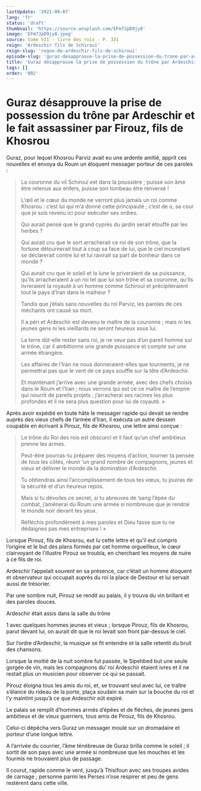 ```yaml
---
lastUpdate: '2021-09-07'
lang: 'fr'
status: 'draft'
thumbnail: 'https://source.unsplash.com/EFm7JpD9jy8'
image: 'EFm7JpD9jy8.jpeg'
source: tome VII - livre des rois - P. 331
reign: 'Ardeschir fils de Schirouï'
reign-slug: 'regne-de-ardeschir-fils-de-schiroui'
episode-slug: 'guraz-desapprouve-la-prise-de-possession-du-trone-par-ardeschir'
title: 'Guraz désapprouve la prise de possession du trône par Ardeschir et le fait assassiner par Firouz, fils de Khosrou | Le Livre des Rois | Shâhnâmeh'
tags: []
order: '002'
---
```


<!-- LTeX: language=fr -->

# Guraz désapprouve la prise de possession du trône par Ardeschir et le fait assassiner par Firouz, fils de Khosrou

Guraz, pour lequel Khosrou Parviz avait eu une ardente amitié, apprit ces nouvelles et envoya du Roum un éloquent messager porteur de ces paroles :

> La couronne du vil Schirouï est dans la poussière ; puisse son âme être retenue aux enfers, puisse son tombeau être renversé !
>
> L’œil et le cœur du monde ne verront plus jamais un roi comme Khosrou : c’est lui qui m’a donné cette principauté ; c’est de o, sa cour que je suis revenu ici pour exécuter ses ordres.
>
> Qui aurait pensé que le grand cyprès du jardin serait étouffé par les herbes ?
>
> Qui aurait cru que le sort arracherait ce roi de son trône, que la fortune détournerait tout à coup sa face de lui, que le ciel inconstant se déclarerait contre lui et lui ravirait sa part de bonheur dans ce monde ?
>
> Qui aurait cru que le soleil et la lune le priveraient de sa puissance, qu’ils arracheraient à un roi tel que lui son trône et sa couronne, qu’ils livreraient la royauté à un homme comme Schirouï et précipiteraient tout le pays d’Iran dans le malheur ?
>
> Tandis que j’étais sans nouvelles du roi Parviz, les paroles de ces méchants ont causé sa mort.
>
> Il a péri et Ardeschir est devenu le maître de la couronne ; mais ni les jeunes gens ni les vieillards ne seront heureux sous lui.
>
> La terre dût-elle rester sans roi, je ne veux pas d’un pareil homme sur le trône, car il ambitionne une grande puissance et compte sur une armée étrangère.
>
> Les affaires de l’Iran ne nous donneraient-elles que tourments, je ne permettrai pas que le vent de ce pays souffle sur la tête d’Ardeschir.
>
> Et maintenant j’arrive avec une grande armée, avec des chefs choisis dans le Roum et l’Iran ; nous verrons qui est ce ce maître de l’empire qui nourrit de pareils projets ; j’arracherai ses racines les plus profondes et il ne sera plus question pour lui de royauté. »

Après avoir expédié en toute hâte le messager rapide qui devait se rendre auprès des vieux chefs de l’armée d’Iran, il exécuta un autre dessein coupable en écrivant à Pirouz, fils de Khosrou, une lettre ainsi conçue :

> Le trône du Roi des rois est obscurci et il faut qu’un chef ambitieux prenne les armes.
>
> Peut-être pourras-tu préparer des moyens d’action, tourner ta pensée de tous les côtés, réunir ’un grand nombre de compagnons, jeunes et vieux et délivrer le monde de la domination d’Ardeschir.
>
> Tu obtiendras ainsi l’accomplissement de tous tes vœux, tu jouiras de la sécurité et d’un heureux repos.
>
> Mais si tu dévoiles ce secret, si tu abreuves de ’sang l’épée du combat, j’amènerai du Roum une armée si nombreuse que je rendrai le monde noir devant tes yeux.
>
> Réfléchis profondément à mes paroles et Dieu fasse que tu ne dédaignes pas mes entreprises ! »

Lorsque Pirouz, fils de Khosrou, eut lu cette lettre et qu’il eut compris l’origine et le but des plans formés par cet homme orgueilleux, le cœur clairvoyant de l’illustre Pirouz se troubla, en cherchant les moyens de nuire à ce fils de roi.

Ardeschir l’appelait souvent en sa présence, car c’était un homme éloquent et observateur qui occupait auprès du roi la place de Destour et lui servait aussi de trésorier.

Par une sombre nuit, Pirouz se rendit au palais, il y trouva du vin brillant et des paroles douces.

Ardeschir était assis dans la salle du trône

1 avec quelques hommes jeunes et vieux ; lorsque Pirouz, fils de Khosrou, parut devant lui, on aurait dit que le roi levait son front par-dessus le ciel.

Sur l’ordre d’Ardeschir, la musique se fit entendre et la salle retentit du bruit des chansons.

Lorsque la moitié de la nuit sombre fut passée, le Sipehbed but une seule gorgée de vin, mais les compagnons du’ roi Ardeschir étaient ivres et il ne restait plus un musicien pour observer ce qui se passait.

Pirouz éloigna tous les amis du roi, et, se trouvant seul avec lui, ce traître s’élance du rideau de la porte, plaça soudain sa main sur la bouche du roi et l’y maintint jusqu’à ce que Ardeschir eût expiré.

Le palais se remplit d’hommes armés d’épées et de flèches, de jeunes gens ambitieux et de vieux guerriers, tous amis de Pirouz, fils de Khosrou.

Celui-ci dépêcha vers Guraz un messager moulé sur un dromadaire et porteur d’une longue lettre.

A l’arrivée du courrier, l’âme ténébreuse de Guraz brilla comme le soleil ; il sortit de son pays avec une armée si nombreuse que les mouches et les fourmis ne trouvaient plus de passage.

Il courut, rapide comme le vent, jusqu’à Thisifoun avec ses troupes avides de carnage ; personne parmi les Perses n’ose respirer et peu de gens restèrent dans cette ville.

